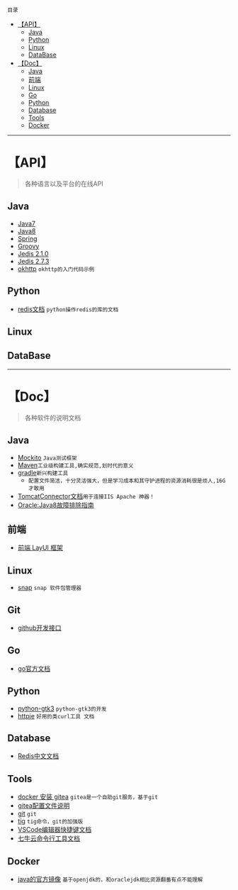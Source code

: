 `目录`
- [【API】](#api)
    - [Java](#java)
    - [Python](#python)
    - [Linux](#linux)
    - [DataBase](#database)
- [【Doc】](#doc)
    - [Java](#java)
    - [前端](#前端)
    - [Linux](#linux)
    - [Go](#go)
    - [Python](#python)
    - [Database](#database)
    - [Tools](#tools)
    - [Docker](#docker)

*****************************
# 【API】
> 各种语言以及平台的在线API

## Java
- [Java7](https://docs.oracle.com/javase/7/docs/api/)
- [Java8](https://docs.oracle.com/javase/8/docs/api/)
- [Spring](https://spring.io/docs)
- [Groovy](http://www.groovy-lang.org/api.html)
- [Jedis 2.1.0](http://tool.oschina.net/apidocs/apidoc?api=jedis-2.1.0)
- [Jedis 2.7.3](https://mavenbrowse.pauldoo.com/central/redis/clients/jedis/2.7.3/jedis-2.7.3-javadoc.jar/-/overview-summary.html)
- [okhttp](https://github.com/square/okhttp/wiki/Recipes) `okhttp的入门代码示例`


## Python
- [redis文档](https://pypi.python.org/pypi/redis/) `python操作redis的库的文档`

## Linux

## DataBase

**************************************************************
# 【Doc】
> 各种软件的说明文档

## Java
- [Mockito](http://www.vogella.com/tutorials/Mockito/article.html#when-thenreturn-and-when-thenthrow) `Java测试框架`
- [Maven](http://maven.apache.org/users/index.html)`工业级构建工具,确实规范,划时代的意义`
- [gradle](https://docs.gradle.org/current/userguide/userguide.html)`新兴构建工具`
    - `配置文件简洁，十分灵活强大，但是学习成本和其守护进程的资源消耗很是烦人,16G才敢用`
- [TomcatConnector文档](http://tomcat.apache.org/connectors-doc/index.html)`用于连接IIS Apache 神器！`
- [Oracle:Java8故障排除指南](https://docs.oracle.com/javase/8/docs/technotes/guides/troubleshoot/)

## 前端
- [前端 LayUI 框架](http://www.layui.com/doc/)

## Linux
- [snap](https://snapcraft.io/docs/core/usage) `snap 软件包管理器`

## Git
- [github开发接口](https://developer.github.com/v3/)

## Go
- [go官方文档](https://golang.org/doc/)

## Python
- [python-gtk3](https://python-gtk-3-tutorial.readthedocs.io/en/latest/introduction.html) `python-gtk3的开发`
- [httpie](http://python.ctolib.com/httpie.html) `好用的类curl工具 文档` 

## Database
- [Redis中文文档](http://redisdoc.com/index.html)

## Tools
- [docker 安装 gitea](https://docs.gitea.io/en-us/install-with-docker/) `gitea是一个自助git服务，基于git`
- [gitea配置文件说明](https://docs.gitea.io/zh-cn/config-cheat-sheet/)
- [git](https://git-scm.com/docs) `git`
- [tig](http://jonas.nitro.dk/tig/manual.html) `tig命令，git的加强版`
- [VSCode编辑器快捷键文档](https://code.visualstudio.com/shortcuts/keyboard-shortcuts-linux.pdf)
- [七牛云命令行工具文档](https://github.com/qiniu/qshell)

## Docker
- [java的官方镜像](https://hub.docker.com/_/java/) `基于openjdk的，和oraclejdk相比资源翻番有点不能理解`



